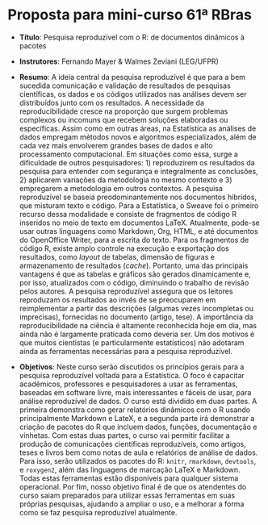 # Proposta para mini-curso 61ª RBras

- **Título**: Pesquisa reproduzível com o R: de documentos dinâmicos à
  pacotes

- **Instrutores**: Fernando Mayer & Walmes Zeviani (LEG/UFPR)

- **Resumo**: A ideia central da pesquisa reproduzível é que para a bem
  sucedida comunicação e validação de resultados de pesquisas
  científicas, os dados e os códigos utilizados nas análises devem ser
  distribuídos junto com os resultados. A necessidade da
  reproducibilidade cresce na proporção que surgem problemas complexos
  ou incomuns que recebem soluções elaboradas ou específicas. Assim como
  em outras áreas, na Estatística as análises de dados empregam métodos
  novos e algoritmos especializados, além de cada vez mais envolverem
  grandes bases de dados e alto processamento computacional. Em
  situações como essa, surge a dificuldade de outros pesquisadores: 1)
  reproduzirem os resultados da pesquisa para entender com segurança e
  integralmente as conclusões, 2) aplicarem variações da metodologia no
  mesmo contexto e 3) empregarem a metodologia em outros contextos. A
  pesquisa reproduzível se baseia preodominantemente nos documentos
  híbridos, que misturam texto e código. Para a Estatística, o Sweave
  foi o primeiro recurso dessa modalidade e consiste de fragmentos de
  código R inseridos no meio de texto em documentos LaTeX. Atualmente,
  pode-se usar outras linguagens como Markdown, Org, HTML, e até
  documentos do OpenOffice Writer, para a escrita do texto. Para os
  fragmentos de código R, existe amplo controle na execução e exportação
  dos resultados, como *layout* de tabelas, dimensão de figuras e
  armazenamento de resultados (*cache*). Portanto, uma das principais
  vantagens é que as tabelas e gráficos são gerados dinamicamente e, por
  isso, atualizados com o código, diminuindo o trabalho de revisão pelos
  autores. A pesquisa reproduzível assegura que os leitores reproduzam
  os resultados ao invés de se preocuparem em reimplementar a partir das
  descrições (algumas vezes incompletas ou imprecisas), fornecidas no
  documento (artigo, tese). A importância da reproducibilidade na
  ciência é altamente reconhecida hoje em dia, mas ainda não é
  largamente praticada como deveria ser. Um dos motivos é que muitos
  cientistas (e particularmente estatísticos) não adotaram ainda as
  ferramentas necessárias para a pesquisa reproduzível.

- **Objetivos**: Neste curso serão discutidos os princípios gerais para
  a pesquisa reproduzível voltada para a Estatística. O foco é capacitar
  acadêmicos, professores e pesquisadores a usar as ferramentas,
  baseadas em software livre, mais interessantes e fáceis de usar, para
  análise reproduzível de dados. O curso está dividido em duas partes. A
  primeira demonstra como gerar relatórios dinâmicos com o R usando
  principalmente Markdown e LateX, e a segunda parte irá demonstrar a
  criação de pacotes do R que incluem dados, funções, documentação e
  vinhetas. Com estas duas partes, o curso vai permitir facilitar a
  produção de comunicações científicas reproduzíveis, como artigos,
  teses e livros bem como notas de aula e relatórios de análise de
  dados. Para isso, serão utilizados os pacotes do R: `knitr`,
  `rmarkdown`, `devtools`, e `roxygen2`, além das linguagens de marcação
  LaTeX e Markdown. Todas estas ferramentas estão disponíveis para
  qualquer sistema operacional. Por fim, nosso objetivo final é de que
  os atendentes do curso saiam preparados para utilizar essas
  ferramentas em suas próprias pesquisas, ajudando a ampliar o uso, e a
  melhorar a forma como se faz pesquisa reproduzível atualmente.
